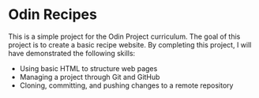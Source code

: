 # Odin Recipes

This is a simple project for the Odin Project curriculum. The goal of this project is to create a basic recipe website. By completing this project, I will have demonstrated the following skills:

- Using basic HTML to structure web pages
- Managing a project through Git and GitHub
- Cloning, committing, and pushing changes to a remote repository
